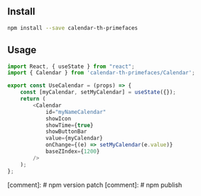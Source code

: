 Install
-------
```sh
npm install --save calendar-th-primefaces
```

Usage
-----

```js
import React, { useState } from "react";
import { Calendar } from 'calendar-th-primefaces/Calendar';

export const UseCalendar = (props) => {
    const [myCalendar, setMyCalendar] = useState({});
    return (
        <Calendar
            id="myNameCalendar"
            showIcon
            showTime={true}
            showButtonBar
            value={myCalendar}
            onChange={(e) => setMyCalendar(e.value)}
            baseZIndex={1200}
        />
    );
};

```
[comment]: # npm version patch
[comment]: # npm publish